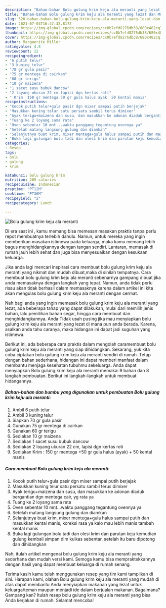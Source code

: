 ```yaml
---
description: "Bahan-bahan Bolu gulung krim keju ala meranti yang lezat dan Mudah Dibuat"
title: "Bahan-bahan Bolu gulung krim keju ala meranti yang lezat dan Mudah Dibuat"
slug: 520-bahan-bahan-bolu-gulung-krim-keju-ala-meranti-yang-lezat-dan-mudah-dibuat
date: 2021-07-03T16:47:32.817Z
image: https://img-global.cpcdn.com/recipes/cc0b7efd8276db38/680x482cq70/bolu-gulung-krim-keju-ala-meranti-foto-resep-utama.jpg
thumbnail: https://img-global.cpcdn.com/recipes/cc0b7efd8276db38/680x482cq70/bolu-gulung-krim-keju-ala-meranti-foto-resep-utama.jpg
cover: https://img-global.cpcdn.com/recipes/cc0b7efd8276db38/680x482cq70/bolu-gulung-krim-keju-ala-meranti-foto-resep-utama.jpg
author: Marguerite Miller
ratingvalue: 4.8
reviewcount: 12
recipeingredient:
- "6 putih telur"
- "3 kuning telur"
- "70 gr gula pasir"
- "75 gr mentega di cairkan"
- "60 gr terigu"
- "10 gr maizena"
- "1 sacet susu bubuk dancow"
- "2 loyang ukuran 22 cm lapisi dgn kertas roti"
- " Krim  150 gr mentega 50 gr gula halus ayak  50 kental manis"
recipeinstructions:
- "Kocok putih telur+gula pasir dgn mixer sampai putih berjejak"
- "Masukkan kuning telur satu persatu sambil terus dimixer"
- "Ayak terigu+maizena dan susu, dan masukkan ke adonan diaduk bergantian dgn mentega cair, yg rata ya"
- "Tuang ke 2 loyang sama rata"
- "Oven sebentar 10 mnt...waktu panggang tegantung ovennya ya"
- "Setelah matang langsung gulung dan diamkan"
- "Selanjutnya buat krim, mixer mentega+gula halus sampai putih dan masukkan kental manis, koreksi rasa ya kalo mau lebih manis tambah kental manis"
- "Buka lagi gulungan bolu tadi dan olesi krim dan parutan keju kemudian gulung kembali simpan dlm kulkas sebentar, setelah itu baru dipotong dan dihidangkan"
categories:
- Resep
tags:
- bolu
- gulung
- krim

katakunci: bolu gulung krim 
nutrition: 209 calories
recipecuisine: Indonesian
preptime: "PT12M"
cooktime: "PT36M"
recipeyield: "2"
recipecategory: Lunch

---
```



![Bolu gulung krim keju ala meranti](https://img-global.cpcdn.com/recipes/cc0b7efd8276db38/680x482cq70/bolu-gulung-krim-keju-ala-meranti-foto-resep-utama.jpg)

Di era  saat ini , kamu memang bisa memesan masakan praktis tanpa perlu repot membuatnya terlebih dahulu. Namun, untuk mereka yang ingin memberikan masakan istimewa pada keluarga, maka kamu memang lebih bagus menghidangkannya dengan tangan sendiri. Lantaran, memasak di rumah jauh lebih sehat dan juga bisa menyesuaikan dengan kesukaan keluarga.

Jika anda lagi mencari inspirasi cara membuat bolu gulung krim keju ala meranti yang nikmat dan mudah dibuat,maka di sinilah tempatnya. Cara membuat bolu gulung krim keju ala meranti  sebenarnya gampang dibuat jika anda memasaknya dengan langkah yang tepat. Namun, anda tidak perlu risau akan tidak berhasil dalam memasaknya 
karena dalam artikel ini kita akan mengulas bolu gulung krim keju ala meranti dengan cermat.  



Nah bagi anda yang ingin memasak bolu gulung krim keju ala meranti yang lezat, ada beberapa tahap yang dapat dilakukan, mulai dari memilih jenis bahan, lalu pemilihan bahan segar, hingga cara membuat dan menghidangkannya. Anda Tidak usah pusing jika mau menyiapkan bolu gulung krim keju ala meranti yang lezat di mana pun anda berada. Karena, asalkan anda  tahu caranya, maka hidangan ini dapat jadi suguhan yang istimewa.

Berikut ini, ada beberapa cara praktis  dalam mengolah caramembuat bolu gulung krim keju ala meranti yang siap dihidangkan. Sekarang, yuk kita coba ciptakan bolu gulung krim keju ala meranti sendiri di rumah. Tetap dengan bahan sederhana, hidangan ini dapat memberi manfaat dalam membantu menjaga kesehatan tubuhmu sekeluarga. Anda dapat menyiapkan Bolu gulung krim keju ala meranti memakai 9 bahan dan 8 langkah pembuatan. Berikut ini langkah-langkah untuk membuat hidangannya.

<!--inarticleads1-->

##### Bahan-bahan dan bumbu yang digunakan untuk pembuatan Bolu gulung krim keju ala meranti:

1. Ambil 6 putih telur
1. Ambil 3 kuning telur
1. Siapkan 70 gr gula pasir
1. Gunakan 75 gr mentega di cairkan
1. Gunakan 60 gr terigu
1. Sediakan 10 gr maizena
1. Sediakan 1 sacet susu bubuk dancow
1. Sediakan 2 loyang ukuran 22 cm, lapisi dgn kertas roti
1. Sediakan  Krim : 150 gr mentega +50 gr gula halus (ayak) + 50 kental manis




<!--inarticleads2-->

##### Cara membuat Bolu gulung krim keju ala meranti:

1. Kocok putih telur+gula pasir dgn mixer sampai putih berjejak
1. Masukkan kuning telur satu persatu sambil terus dimixer
1. Ayak terigu+maizena dan susu, dan masukkan ke adonan diaduk bergantian dgn mentega cair, yg rata ya
1. Tuang ke 2 loyang sama rata
1. Oven sebentar 10 mnt...waktu panggang tegantung ovennya ya
1. Setelah matang langsung gulung dan diamkan
1. Selanjutnya buat krim, mixer mentega+gula halus sampai putih dan masukkan kental manis, koreksi rasa ya kalo mau lebih manis tambah kental manis
1. Buka lagi gulungan bolu tadi dan olesi krim dan parutan keju kemudian gulung kembali simpan dlm kulkas sebentar, setelah itu baru dipotong dan dihidangkan




Nah, itulah artikel mengenai  bolu gulung krim keju ala meranti  yang sederhana dan mudah versi kami. Semoga kamu bisa mempraktekkannya dengan hasil yang dapat membuat keluarga di rumah senang. 

Terima kasih kamu telah menggunakan resep yang tim kami tampilkan di sini. Harapan kami, olahan  Bolu gulung krim keju ala meranti yang mudah di atas dapat membantu Anda menyiapkan makanan yang lezat untuk keluarga/teman maupun menjadi ide dalam berjualan makanan. Bagaimana? Gampang kan? Itulah resep bolu gulung krim keju ala meranti yang bisa Anda kerjakan di rumah. Selamat mencoba!

